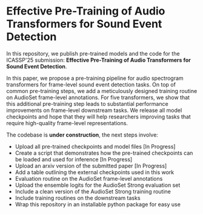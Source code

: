 # Effective Pre-Training of Audio Transformers for Sound Event Detection

In this repository, we publish pre-trained models and the code for the ICASSP'25 submission: **Effective Pre-Training of Audio Transformers for Sound Event Detection**.

In this paper, we propose a pre-training pipeline for audio spectrogram transformers for frame-level sound event detection tasks. On top of common pre-training steps, we add a meticulously designed training routine on AudioSet frame-level annotations. For five transformers, we show that this additional pre-training step leads to substantial performance improvements on frame-level downstream tasks. We release all model checkpoints and hope that they will help researchers improving tasks that require high-quality frame-level representations. 

The codebase is **under construction**, the next steps involve:
* Upload all pre-trained checkpoints and model files [In Progress]
* Create a script that demonstrates how the pre-trained checkpoints can be loaded and used for inference [In Progress]
* Upload an arxiv version of the submitted paper [In Progress]
* Add a table outlining the external checkpoints used in this work
* Evaluation routine on the AudioSet frame-level annotations
* Upload the ensemble logits for the AudioSet Strong evaluation set
* Include a clean version of the AudioSet Strong training routine
* Include training routines on the downstream tasks
* Wrap this repository in an installable python package for easy use



